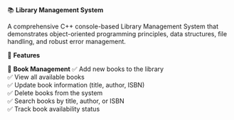 📚 **Library Management System**

A comprehensive C++ console-based Library Management System that demonstrates object-oriented programming principles, data structures, file handling, and robust error management.

🌟 **Features**

📖 **Book Management**
✅ Add new books to the library  
✅ View all available books  
✅ Update book information (title, author, ISBN)  
✅ Delete books from the system  
✅ Search books by title, author, or ISBN  
✅ Track book availability status  
